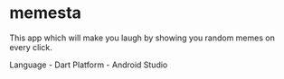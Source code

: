 # memesta

This app which will make you laugh by showing you random memes on every click.


Language - Dart 
Platform - Android Studio
